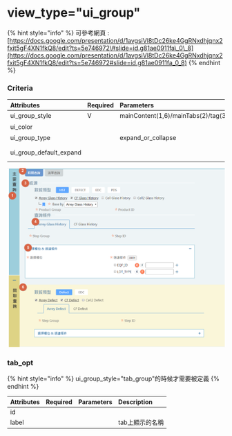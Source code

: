 # view\_type="ui\_group"

{% hint style="info" %}
可參考網頁 : [https://docs.google.com/presentation/d/1avgsiVl8tDc26ke4GgRNxdhjqnx2fxit5gF4XN1fkQ8/edit?ts=5e746972\#slide=id.g81ae0911fa\_0\_8](https://docs.google.com/presentation/d/1avgsiVl8tDc26ke4GgRNxdhjqnx2fxit5gF4XN1fkQ8/edit?ts=5e746972#slide=id.g81ae0911fa_0_8)
{% endhint %}

### Criteria

| Attributes | Required | Parameters | Description | Support css |
| :--- | :--- | :--- | :--- | :--- |
| ui\_group\_style | V | mainContent\(1,6\)/mainTabs\(2\)/tag\(3\)/tab\_group\(4\)/accordion\(5\) | 決定使用何種樣式 |  |
| ui\_color |  |  | 定義group背景顏色 | mainContent |
| ui\_group\_type |  | expand\_or\_collapse | 決定group是否能夠縮合 | mainContent/accordion |
| ui\_group\_default\_expand |  |  | ui\_group\_type="expand\_or\_collapse" , 設定縮合的初始狀態, 預設值true | mainContent/accordion |

![](../../.gitbook/assets/image-9.png)

### tab\_opt

{% hint style="info" %}
ui\_group\_style="tab\_group"的時候才需要被定義
{% endhint %}

| Attributes | Required | Parameters | Description |
| :--- | :--- | :--- | :--- |
| id |  |  |  |
| label |  |  | tab上顯示的名稱 |

